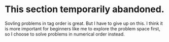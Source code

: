 # This section temporarily abandoned.
Sovling problems in tag order is great. But I have to give up on this. 
I think it is more important for beginners like me to explore the problem space first, so I choose to solve problems in numerical order instead.
